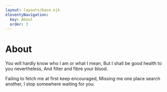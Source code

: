 ```yaml
---
layout: layouts/base.njk
eleventyNavigation:
  key: About
  order: 3
---
```

# About

You will hardly know who I am or what I mean,
But I shall be good health to you nevertheless,
And filter and fibre your blood.

Failing to fetch me at first keep encouraged,
Missing me one place search another,
I stop somewhere waiting for you.
